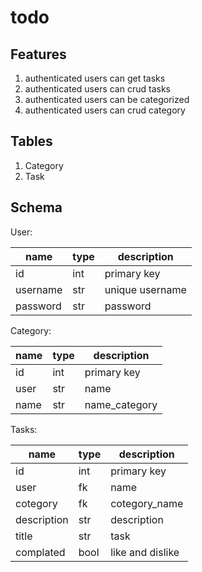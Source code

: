 # todo

## Features
1. authenticated users can get tasks
2. authenticated users can crud tasks 
3. authenticated users can be categorized
2. authenticated users can crud category

## Tables
1. Category
2. Task

## Schema
User:

| name | type | description |
|------|------|-------------|
| id   | int  | primary key |
| username | str  | unique username |
| password | str  | password |

Category:

| name | type | description |
|------|------|-------------|
| id   | int  | primary key |
| user | str  | name |
| name | str  | name_category |

Tasks:

| name | type | description |
|------|------|-------------|
| id   | int  | primary key |
| user | fk  | name        |
| cotegory | fk | cotegory_name |
| description | str  | description   |
| title | str  | task   |
| complated | bool  | like and dislike   |
